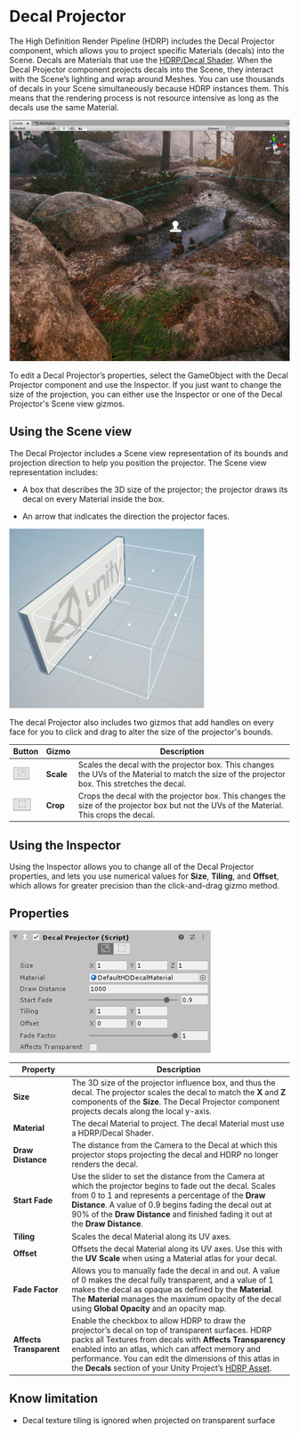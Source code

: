 # Decal Projector

The High Definition Render Pipeline (HDRP) includes the Decal Projector component, which allows you to project specific Materials (decals) into the Scene. Decals are Materials that use the [HDRP/Decal Shader](Decal-Shader.html). When the Decal Projector component projects decals into the Scene, they interact with the Scene’s lighting and wrap around Meshes. You can use thousands of decals in your Scene simultaneously because HDRP instances them. This means that the rendering process is not resource intensive as long as the decals use the same Material.

![](Images/DecalProjector1.png)

To edit a Decal Projector’s properties, select the GameObject with the Decal Projector component and use the Inspector. If you just want to change the size of the projection, you can either use the Inspector or one of the Decal Projector's Scene view gizmos.

## Using the Scene view

The Decal Projector includes a Scene view representation of its bounds and projection direction to help you position the projector. The Scene view representation includes:

* A box that describes the 3D size of the projector; the projector draws its decal on every Material inside the box.

* An arrow that indicates the direction the projector faces.

![](Images/DecalProjector2.png)

The decal Projector also includes two gizmos that add handles on every face for you to click and drag to alter the size of the projector's bounds.

|**Button**|**Gizmo**|**Description**|
|-----|-----|-----|
|![](Images/DecalProjector3.png)|**Scale**|Scales the decal with the projector box. This changes the UVs of the Material to match the size of the projector box. This stretches the decal.|
|![](Images/DecalProjector4.png)|**Crop**|Crops the decal with the projector box. This changes the size of the projector box but not the UVs of the Material. This crops the decal.|

## Using the Inspector

Using the Inspector allows you to change all of the Decal Projector properties, and lets you use numerical values for **Size**, **Tiling**, and **Offset**, which allows for greater precision than the click-and-drag gizmo method.

## Properties

![](Images/DecalProjector5.png)

| **Property**            | **Description**                                              |
| ----------------------- | ------------------------------------------------------------ |
| **Size**                | The 3D size of the projector influence box, and thus the decal. The projector scales the decal to match the **X** and **Z** components of the **Size**. The Decal Projector component projects decals along the local y-axis. |
| **Material**            | The decal Material to project. The decal Material must use a HDRP/Decal Shader. |
| **Draw Distance**       | The distance from the Camera to the Decal at which this projector stops projecting the decal and HDRP no longer renders the decal. |
| **Start Fade**          | Use the slider to set the distance from the Camera at which the projector begins to fade out the decal. Scales from 0 to 1 and represents a percentage of the **Draw Distance**. A value of 0.9 begins fading the decal out at 90% of the **Draw Distance** and finished fading it out at the **Draw Distance**. |
| **Tiling**              | Scales the decal Material along its UV axes.                 |
| **Offset**              | Offsets the decal Material along its UV axes. Use this with the **UV Scale** when using a Material atlas for your decal. |
| **Fade Factor**         | Allows you to manually fade the decal in and out. A value of 0 makes the decal fully transparent, and a value of 1 makes the decal as opaque as defined by the **Material**. The **Material** manages the maximum opacity of the decal using **Global Opacity** and an opacity map. |
| **Affects Transparent** | Enable the checkbox to allow HDRP to draw the projector’s decal on top of transparent surfaces. HDRP packs all Textures from decals with **Affects Transparency** enabled into an atlas, which can affect memory and performance. You can edit the dimensions of this atlas in the **Decals** section of your Unity Project’s [HDRP Asset](HDRP-Asset.html#Decals). |

## Know limitation

- Decal texture tiling is ignored when projected on transparent surface
